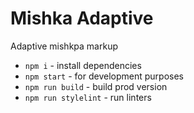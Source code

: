 # Mishka Adaptive
Adaptive mishkpa markup

- `npm i` - install dependencies
- `npm start` - for development purposes
- `npm run build` - build prod version
- `npm run stylelint` - run linters
